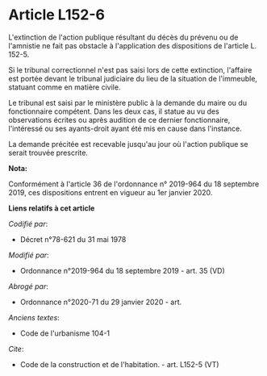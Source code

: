 # Article L152-6

L'extinction de l'action publique résultant du décès du prévenu ou de l'amnistie ne fait pas obstacle à l'application des
dispositions de l'article L. 152-5. 

Si le tribunal correctionnel n'est pas saisi lors de cette extinction, l'affaire est portée devant le   tribunal judiciaire
du lieu de la situation de l'immeuble, statuant comme en matière civile. 

Le tribunal est saisi par le ministère public à la demande du maire ou du fonctionnaire compétent. Dans les deux cas, il
statue au vu des observations écrites ou après audition de ce dernier fonctionnaire, l'intéressé ou ses ayants-droit ayant
été mis en cause dans l'instance. 

La demande précitée est recevable jusqu'au jour où l'action publique se serait trouvée prescrite.

**Nota:**

Conformément à l'article 36 de l'ordonnance n° 2019-964 du 18 septembre 2019, ces dispositions entrent en vigueur au 1er
janvier 2020.

**Liens relatifs à cet article**

_Codifié par_:

  - Décret n°78-621 du 31 mai 1978

_Modifié par_:

  - Ordonnance n°2019-964 du 18 septembre 2019 - art. 35 (VD)

_Abrogé par_:

  - Ordonnance n°2020-71 du 29 janvier 2020 - art.

_Anciens textes_:

  - Code de l'urbanisme 104-1

_Cite_:

  - Code de la construction et de l'habitation. - art. L152-5 (VT)

